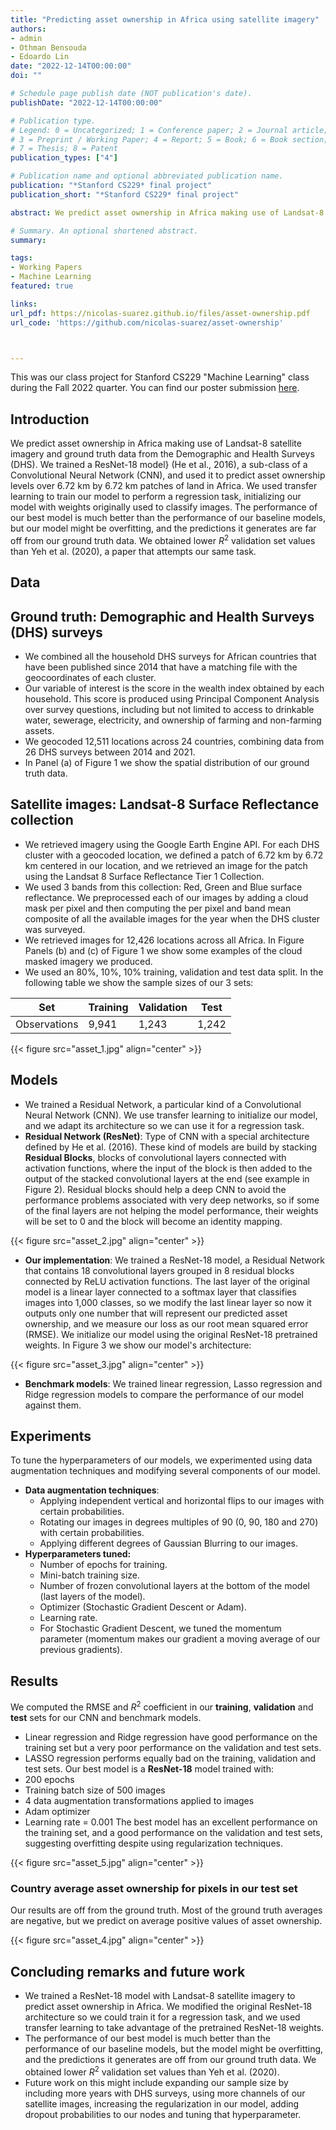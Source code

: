 ```yaml
---
title: "Predicting asset ownership in Africa using satellite imagery"
authors:
- admin
- Othman Bensouda
- Edoardo Lin
date: "2022-12-14T00:00:00"
doi: ""

# Schedule page publish date (NOT publication's date).
publishDate: "2022-12-14T00:00:00"

# Publication type.
# Legend: 0 = Uncategorized; 1 = Conference paper; 2 = Journal article;
# 3 = Preprint / Working Paper; 4 = Report; 5 = Book; 6 = Book section;
# 7 = Thesis; 8 = Patent
publication_types: ["4"]

# Publication name and optional abbreviated publication name.
publication: "*Stanford CS229* final project"
publication_short: "*Stanford CS229* final project"

abstract: We predict asset ownership in Africa making use of Landsat-8 satellite imagery and ground truth data from the Demographic and Health Surveys (DHS). We trained a ResNet-18 model} (He et al., 2016), a sub-class of a Convolutional Neural Network (CNN), and used it to predict asset ownership levels over 6.72 km by 6.72 km patches of land in Africa. We used transfer learning to train our model to perform a regression task, initializing our model with weights originally used to classify images. The performance of our best model is much better than the performance of our baseline models, but our model might be overfitting, and the predictions it generates are far off from our ground truth data. We obtained lower $R^2$ validation set values than Yeh et al. (2020), a paper that attempts our same task.

# Summary. An optional shortened abstract.
summary: 

tags:
- Working Papers
- Machine Learning
featured: true

links:
url_pdf: https://nicolas-suarez.github.io/files/asset-ownership.pdf
url_code: 'https://github.com/nicolas-suarez/asset-ownership'



---
```



This was our class project for Stanford CS229 "Machine Learning" class during the Fall 2022 quarter. You can find our poster submission [here](https://nicolas-suarez.github.io/files/asset_poster.pdf).


## Introduction
We predict asset ownership in Africa making use of Landsat-8 satellite imagery and ground truth data from the Demographic and Health Surveys (DHS). We trained a ResNet-18 model} (He et al., 2016), a sub-class of a Convolutional Neural Network (CNN), and used it to predict asset ownership levels over 6.72 km by 6.72 km patches of land in Africa. We used transfer learning to train our model to perform a regression task, initializing our model with weights originally used to classify images. The performance of our best model is much better than the performance of our baseline models, but our model might be overfitting, and the predictions it generates are far off from our ground truth data. We obtained lower $R^2$ validation set values than Yeh et al. (2020), a paper that attempts our same task.

## Data
## Ground truth: Demographic and Health Surveys (DHS) surveys

- We combined all the household DHS surveys for African countries that have been published since 2014 that have a matching file with the geocoordinates of each cluster.
- Our variable of interest is the score in the wealth index obtained by each household. This score is produced using Principal Component Analysis over  survey questions, including but not limited to access to drinkable water, sewerage, electricity, and ownership of farming and non-farming assets.
- We geocoded 12,511 locations across 24 countries, combining data from 26 DHS surveys between 2014 and 2021.
- In Panel (a) of Figure 1 we show the spatial distribution of our ground truth data.

## Satellite images: Landsat-8 Surface Reflectance collection
 
 - We retrieved imagery using the Google Earth Engine API. For each DHS cluster with a geocoded location, we defined a patch of 6.72 km by 6.72 km centered in our location, and we retrieved an image for the patch using the Landsat 8 Surface Reflectance Tier 1 Collection. 
 - We used 3 bands from this collection: Red, Green and Blue surface reflectance. We preprocessed each of our images by adding a cloud mask per pixel and then computing the per pixel and band mean composite of all the available images for the year when the DHS cluster was surveyed.
 - We retrieved images for 12,426 locations across all Africa. In Figure Panels (b) and (c) of Figure 1 we show some examples of the cloud masked imagery we produced.
 - We used an 80\%, 10\%, 10\% training, validation and test data split. In the following table we show the sample sizes of our 3 sets:

| Set          | Training | Validation | Test |
|---|---|---|---|
| Observations | 9,941    | 1,243      | 1,242|


 {{< figure src="asset_1.jpg" align="center" >}}


## Models
- We trained a Residual Network, a particular kind of a Convolutional Neural Network (CNN). We use transfer learning to initialize our model, and we adapt its architecture so we can use it for a regression task.
- **Residual Network (ResNet)**: Type of CNN with a special architecture defined by  He et al. (2016). These kind of models are build by stacking **Residual Blocks**, blocks of convolutional layers connected with activation functions, where the input of the block is then added to the output of the stacked convolutional layers at the end (see example in Figure 2). Residual blocks should help a deep CNN to avoid the performance problems associated with very deep networks, so if some of the final layers are not helping the model performance, their weights will be set to 0 and the block will become an identity mapping.

 {{< figure src="asset_2.jpg" align="center" >}}


- **Our implementation**: We trained a ResNet-18 model, a Residual Network that contains 18 convolutional layers grouped in 8 residual blocks connected by ReLU activation functions. The last layer of the original model is a linear layer connected to a softmax layer that classifies images into 1,000 classes, so we modify the last linear layer so now it outputs only one number that will represent our predicted asset ownership, and we measure our loss as our root mean squared error (RMSE). We initialize our model using the original ResNet-18 pretrained weights. In Figure 3 we show our model's architecture:

 {{< figure src="asset_3.jpg" align="center" >}}

- **Benchmark models**: We trained linear regression, Lasso regression and Ridge regression models to compare the performance of our model against them.

## Experiments

To tune the hyperparameters of our models, we experimented using data augmentation techniques and modifying several components of our model.

- **Data augmentation techniques**:
    - Applying independent vertical and horizontal flips to our images with certain probabilities.
    - Rotating our images in degrees multiples of 90 (0, 90, 180 and 270) with certain probabilities.
    - Applying different degrees of Gaussian Blurring to our images.
- **Hyperparameters tuned:**
    - Number of epochs for training.
    - Mini-batch training size.
    - Number of frozen convolutional layers at the bottom of the model (last layers of the model).
    - Optimizer (Stochastic Gradient Descent or Adam).
    - Learning rate.
    - For Stochastic Gradient Descent, we tuned the momentum parameter (momentum makes our gradient a moving average of our previous gradients).

## Results

We computed the RMSE and $R^2$ coefficient in our **training**, **validation** and **test** sets for our CNN and benchmark models.
- Linear regression and Ridge regression have good performance on the training set but a very poor performance on the validation and test sets. 
- LASSO regression performs equally bad on the training, validation and test sets.
Our best model is a **ResNet-18** model trained with: 
- 200 epochs
- Training batch size of 500 images
- 4 data augmentation transformations applied to images
- Adam optimizer
- Learning rate = 0.001
The best model has an excellent performance on the training set, and a good performance on the validation and test sets, suggesting overfitting despite using regularization techniques.


 {{< figure src="asset_5.jpg" align="center" >}}

### Country average asset ownership for pixels in our test set
Our results are off from the ground truth. Most of the ground truth averages are negative, but we predict on average positive values of asset ownership.

 {{< figure src="asset_4.jpg" align="center" >}}

## Concluding remarks and future work

- We trained a ResNet-18 model with Landsat-8 satellite imagery to predict asset ownership in Africa. We modified the original ResNet-18 architecture so we could train it for a regression task, and we used transfer learning to take advantage of the pretrained ResNet-18 weights.
- The performance of our best model is much better than the performance of our baseline models, but the model might be overfitting, and the predictions it generates are off from our ground truth data. We obtained lower $R^2$ validation set values than Yeh et al. (2020).
- Future work on this might include expanding our sample size by including more years with DHS surveys, using more channels of our satellite images, increasing the regularization in our model, adding dropout probabilities to our nodes and tuning that hyperparameter.

